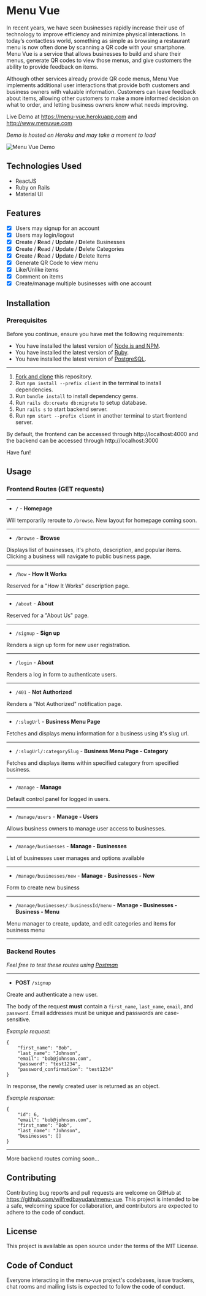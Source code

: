 # Menu Vue

In recent years, we have seen businesses rapidly increase their use of technology to improve efficiency and minimize physical interactions. In today’s contactless world, something as simple as browsing a restaurant menu is now often done by scanning a QR code with your smartphone. Menu Vue is a service that allows businesses to build and share their menus, generate QR codes to view those menus, and give customers the ability to provide feedback on items.

Although other services already provide QR code menus, Menu Vue implements additional user interactions that provide both customers and business owners with valuable information. Customers can leave feedback about items, allowing other customers to make a more informed decision on what to order, and letting business owners know what needs improving.

Live Demo at https://menu-vue.herokuapp.com and http://www.menuvue.com

*Demo is hosted on Heroku and may take a moment to load*

![Menu Vue Demo](preview.gif)

## Technologies Used
* ReactJS
* Ruby on Rails
* Material UI

## Features
- [x] Users may signup for an account
- [x] Users may login/logout
- [x] **C**reate / **R**ead / **U**pdate / **D**elete Businesses
- [x] **C**reate / **R**ead / **U**pdate / **D**elete Categories
- [x]  **C**reate / **R**ead / **U**pdate / **D**elete Items
- [x] Generate QR Code to view menu
- [x] Like/Unlike items
- [x] Comment on items
- [x] Create/manage multiple businesses with one account

## Installation
### Prerequisites
Before you continue, ensure you have met the following requirements:
* You have installed the latest version of [Node.js and NPM](https://docs.npmjs.com/downloading-and-installing-node-js-and-npm).
* You have installed the latest version of [Ruby](https://www.ruby-lang.org/en/documentation/installation/).
* You have installed the latest version of [PostgreSQL](https://www.postgresql.org).
---
1. [Fork and clone](https://github.com/wilfredbayudan/menu-vue/fork) this repository.
2. Run `npm install --prefix client` in the terminal to install dependencies.
3. Run `bundle install` to install dependency gems.
4. Run `rails db:create db:migrate` to setup database.
5. Run `rails s` to start backend server.
6. Run `npm start --prefix client` in another terminal to start frontend server.

By default, the frontend can be accessed through http://localhost:4000 and the backend can be accessed through http://localhost:3000

Have fun!

## Usage

### Frontend Routes (GET requests)
---
* `/` - **Homepage**

Will temporarily reroute to `/browse`. New layout for homepage coming soon.

-----

* `/browse` - **Browse**

Displays list of businesses, it's photo, description, and popular items. Clicking a business will navigate to public business page.

-----

* `/how` - **How It Works**

Reserved for a "How It Works" description page.

-----

* `/about` - **About**

Reserved for a "About Us" page.

-----

* `/signup` - **Sign up**

Renders a sign up form for new user registration.

-----

* `/login` - **About**

Renders a log in form to authenticate users.

-----

* `/401` - **Not Authorized**

Renders a "Not Authorized" notification page.

-----

* `/:slugUrl` - **Business Menu Page**

Fetches and displays menu information for a business using it's slug url.

-----

* `/:slugUrl/:categorySlug` - **Business Menu Page - Category**

Fetches and displays items within specified category from specified business.

-----

* `/manage` - **Manage**

Default control panel for logged in users.

-----

* `/manage/users` - **Manage - Users**

Allows business owners to manage user access to businesses.

-----

* `/manage/businesses` - **Manage - Businesses**

List of businesses user manages and options available

-----

* `/manage/businesses/new` - **Manage - Businesses - New**

Form to create new business

-----

* `/manage/businesses/:businessId/menu` - **Manage - Businesses - Business - Menu**

Menu manager to create, update, and edit categories and items for business menu

-----

### Backend Routes

*Feel free to test these routes using [Postman](https://www.postman.com/)*

---

* **POST** `/signup`

Create and authenticate a new user. 

The body of the request **must** contain a `first_name`, `last_name`, `email`, and `password`. Email addresses must be unique and passwords are case-sensitive.

*Example request*:
```
{
    "first_name": "Bob",
    "last_name": "Johnson",
    "email": "bob@johnson.com",
    "password": "test1234",
    "password_confirmation": "test1234"
}
```

In response, the newly created user is returned as an object.

*Example response*:
```
{
    "id": 6,
    "email": "bob@johnson.com",
    "first_name": "Bob",
    "last_name": "Johnson",
    "businesses": []
}
```
-----

More backend routes coming soon...


## Contributing

Contributing bug reports and pull requests are welcome on GitHub at https://github.com/wilfredbayudan/menu-vue. This project is intended to be a safe, welcoming space for collaboration, and contributors are expected to adhere to the code of conduct.

## License

This project is available as open source under the terms of the MIT License.

## Code of Conduct

Everyone interacting in the menu-vue project's codebases, issue trackers, chat rooms and mailing lists is expected to follow the code of conduct.